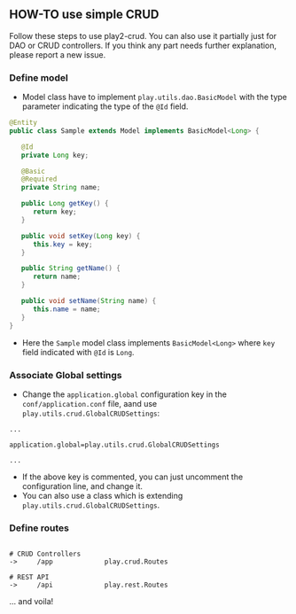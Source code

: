 ## HOW-TO use simple CRUD

Follow these steps to use play2-crud. You can also use it partially just for DAO or CRUD controllers. If you think any part needs further explanation, please report a new issue.

### Define model

 * Model class have to implement `play.utils.dao.BasicModel` with the type parameter indicating the type of the `@Id` field.

```java
@Entity
public class Sample extends Model implements BasicModel<Long> {

   @Id
   private Long key;

   @Basic
   @Required
   private String name;

   public Long getKey() {
      return key;
   }

   public void setKey(Long key) {
      this.key = key;
   }

   public String getName() {
      return name;
   }

   public void setName(String name) {
      this.name = name;
   }
}
```

 * Here the `Sample` model class implements `BasicModel<Long>` where `key` field indicated with `@Id` is `Long`.

### Associate Global settings

 * Change the `application.global` configuration key in the `conf/application.conf` file, aand use `play.utils.crud.GlobalCRUDSettings`:

```
...

application.global=play.utils.crud.GlobalCRUDSettings

...

```

 * If the above key is commented, you can just uncomment the configuration line, and change it.
 * You can also use a class which is extending `play.utils.crud.GlobalCRUDSettings`.

### Define routes

```

# CRUD Controllers
->     /app             play.crud.Routes

# REST API
->     /api             play.rest.Routes

```

... and voila!

